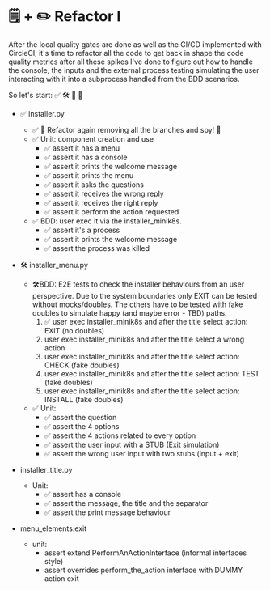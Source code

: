 # 🗒️ + ✏️ Refactor I
After the local quality gates are done as well as the CI/CD implemented with CircleCI, it's time to refactor all the code to get back in shape the code quality metrics after all these spikes I've done to figure out how to handle the console, the inputs and the external process testing simulating the user interacting with it into a subprocess handled from the BDD scenarios.

So let's start:  ✅ 🛠️ 🚧 🚨

 - ✅ installer.py
    - ✅ 🚨 Refactor again removing all the branches and spy! 🚨
    - ✅ Unit: component creation and use
        - ✅ assert it has a menu
        - ✅ assert it has a console
        - ✅ assert it prints the welcome message
        - ✅ assert it prints the menu
        - ✅ assert it asks the questions
        - ✅ assert it receives the wrong reply
        - ✅ assert it receives the right reply
        - ✅ assert it perform the action requested
    - ✅️ BDD: user exec it via the installer_minik8s.
        - ✅ assert it's a process
        - ✅ assert it prints the welcome message
        - ✅ assert the process was killed
        
- 🛠 installer_menu.py
    - 🛠BDD: E2E tests to check the installer behaviours from an user perspective. Due to the
      system boundaries only EXIT can be tested without mocks/doubles. The others have to be
      tested with fake doubles to simulate happy (and maybe error - TBD) paths. 
        1. ✅ user exec installer_minik8s and after the title select action: EXIT (no doubles)
        1. user exec installer_minik8s and after the title select a wrong action
        1. user exec installer_minik8s and after the title select action: CHECK (fake doubles)
        1. user exec installer_minik8s and after the title select action: TEST (fake doubles)
        1. user exec installer_minik8s and after the title select action: INSTALL (fake doubles)
    - ✅ Unit:
        - ✅ assert the question
        - ✅ assert the 4 options
        - ✅ assert the 4 actions related to every option
        - ✅ assert the user input with a STUB (Exit simulation)
        - ✅ assert the wrong user input with two stubs (input + exit)

- installer_title.py
    - Unit:
        - ✅ assert has a console
        - ✅ assert the message, the title and the separator
        - ✅ assert the print message behaviour
        
- menu_elements.exit
    - unit:
        - assert extend PerformAnActionInterface (informal interfaces style)
        - assert overrides perform_the_action interface with DUMMY action exit
